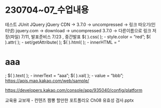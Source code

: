 # 230704~07_수업내용

테스트
JUnit
JQuery
jQuery CDN → 3.7.0 → uncompressed → 링크 따오기(인터넷)
jquery.com → download → uncompressed 3.7.0 → 다른이름으로 링크 저장(파일)
7/11, 발표준비스
7/23 , 중간발표
$( ).css( ); - style.color = “red”;
$( ).attr( ); - set/getAttribute( );
$( ).html( ); - innerHTML = “<h1>aaa</h1>;
$( ).text( ); - innerText = “aaa”;
$( ).val( ); - value = “bbb”;
https://apis.map.kakao.com/web/sample/

https://developers.kakao.com/console/app/935040/config/platform

교육용 교보재 - 컨텐츠
짬뽕 할만한 포트폴리오
Ch08 유효성 검사.pptx
